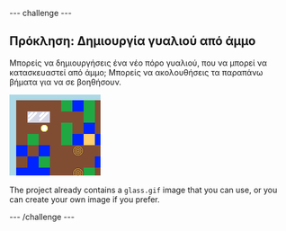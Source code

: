 \--- challenge \---

## Πρόκληση: Δημιουργία γυαλιού από άμμο

Μπορείς να δημιουργήσεις ένα νέο πόρο γυαλιού, που να μπορεί να κατασκευαστεί από άμμο; Μπορείς να ακολουθήσεις τα παραπάνω βήματα για να σε βοηθήσουν.

![screenshot](images/craft-glass.png)

The project already contains a `glass.gif` image that you can use, or you can create your own image if you prefer.

\--- /challenge \---